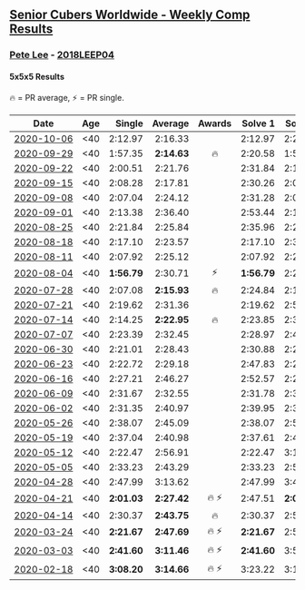 <style>table {white-space: nowrap;}</style>

## [Senior Cubers Worldwide - Weekly Comp Results](/scw-comp/results/)
### [Pete Lee](README.md) - [2018LEEP04](https://www.worldcubeassociation.org/persons/2018LEEP04?event=555)
#### 5x5x5 Results

<span style="white-space: nowrap;">🔥 = PR average</span>, <span style="white-space: nowrap;">⚡ = PR single</span>.

| Date | Age | Single | Average | Awards | Solve 1 | Solve 2 | Solve 3 | Solve 4 | Solve 5 | Video |
| :--: | :--: | --: | --: | :--: | --: | --: | --: | --: | --: | :-- |
| [2020-10-06](../../results/2020-10-06/555.md) | <40 | 2:12.97 | 2:16.33 |  | 2:12.97 | 2:23.47 | 2:16.88 | 2:14.89 | 2:17.23 | [Desktop](https://www.facebook.com/events/2766581680255939/permalink/2771334043114036) / [Mobile](https://m.facebook.com/events/2766581680255939?view=permalink&id=2771334043114036) |
| [2020-09-29](../../results/2020-09-29/555.md) | <40 | 1:57.35 | **2:14.63** | 🔥 | 2:20.58 | 1:57.35 | 2:04.54 | 2:32.81 | 2:18.78 | [Desktop](https://www.facebook.com/events/427181104911253/permalink/429359564693407) / [Mobile](https://m.facebook.com/events/427181104911253?view=permalink&id=429359564693407) |
| [2020-09-22](../../results/2020-09-22/555.md) | <40 | 2:00.51 | 2:21.76 |  | 2:31.84 | 2:18.93 | 2:14.51 | 2:00.51 | 2:36.40 | [Desktop](https://www.facebook.com/events/342541897161786/permalink/345618960187413) / [Mobile](https://m.facebook.com/events/342541897161786?view=permalink&id=345618960187413) |
| [2020-09-15](../../results/2020-09-15/555.md) | <40 | 2:08.28 | 2:17.81 |  | 2:30.26 | 2:08.28 | 2:11.29 | 2:11.89 | 2:35.90 | [Desktop](https://www.facebook.com/events/655903882008117/permalink/658189171779588) / [Mobile](https://m.facebook.com/events/655903882008117?view=permalink&id=658189171779588) |
| [2020-09-08](../../results/2020-09-08/555.md) | <40 | 2:07.04 | 2:24.12 |  | 2:31.28 | 2:07.04 | 2:35.14 | 2:18.58 | 2:22.51 | [Desktop](https://www.facebook.com/events/342884623427933/permalink/344865739896488) / [Mobile](https://m.facebook.com/events/342884623427933?view=permalink&id=344865739896488) |
| [2020-09-01](../../results/2020-09-01/555.md) | <40 | 2:13.38 | 2:36.40 |  | 2:53.44 | 2:13.38 | 2:22.90 | 2:46.05 | 2:40.24 | [Desktop](https://www.facebook.com/events/987180995036806/permalink/989478551473717) / [Mobile](https://m.facebook.com/events/987180995036806?view=permalink&id=989478551473717) |
| [2020-08-25](../../results/2020-08-25/555.md) | <40 | 2:21.84 | 2:25.84 |  | 2:35.96 | 2:25.47 | 2:29.74 | 2:21.84 | 2:22.31 | [Desktop](https://www.facebook.com/events/375269430142971/permalink/377410169928897) / [Mobile](https://m.facebook.com/events/375269430142971?view=permalink&id=377410169928897) |
| [2020-08-18](../../results/2020-08-18/555.md) | <40 | 2:17.10 | 2:23.57 |  | 2:17.10 | 2:34.19 | 2:19.82 | 2:30.23 | 2:20.65 | [Desktop](https://www.facebook.com/events/3231806576868309/permalink/3240152126033754) / [Mobile](https://m.facebook.com/events/3231806576868309?view=permalink&id=3240152126033754) |
| [2020-08-11](../../results/2020-08-11/555.md) | <40 | 2:07.92 | 2:25.12 |  | 2:07.92 | 2:28.70 | 2:26.85 | 2:19.82 | DNF | [Desktop](https://www.facebook.com/events/1112228215845470/permalink/1117008945367397) / [Mobile](https://m.facebook.com/events/1112228215845470?view=permalink&id=1117008945367397) |
| [2020-08-04](../../results/2020-08-04/555.md) | <40 | **1:56.79** | 2:30.71 | ⚡ | **1:56.79** | 2:28.64 | 2:26.74 | 3:06.41 | 2:36.74 | [Desktop](https://www.facebook.com/events/770016233779888/permalink/772326256882219) / [Mobile](https://m.facebook.com/events/770016233779888?view=permalink&id=772326256882219) |
| [2020-07-28](../../results/2020-07-28/555.md) | <40 | 2:07.08 | **2:15.93** | 🔥 | 2:24.84 | 2:16.58 | 2:08.96 | 2:07.08 | 2:22.25 | [Desktop](https://www.facebook.com/events/299658408049797/permalink/303790124303292) / [Mobile](https://m.facebook.com/events/299658408049797?view=permalink&id=303790124303292) |
| [2020-07-21](../../results/2020-07-21/555.md) | <40 | 2:19.62 | 2:31.36 |  | 2:19.62 | 2:52.43 | 2:24.92 | 2:37.61 | 2:31.56 | [Desktop](https://www.facebook.com/events/3081159145282455/permalink/3097239843674385) / [Mobile](https://m.facebook.com/events/3081159145282455?view=permalink&id=3097239843674385) |
| [2020-07-14](../../results/2020-07-14/555.md) | <40 | 2:14.25 | **2:22.95** | 🔥 | 2:23.85 | 2:33.42 | 2:14.25 | 2:29.00 | 2:16.01 | [Desktop](https://www.facebook.com/events/2729568740635198/permalink/2730614413863964) / [Mobile](https://m.facebook.com/events/2729568740635198?view=permalink&id=2730614413863964) |
| [2020-07-07](../../results/2020-07-07/555.md) | <40 | 2:23.39 | 2:32.45 |  | 2:28.97 | 2:41.22 | 2:23.39 | 2:34.32 | 2:34.06 | [Desktop](https://www.facebook.com/events/307625317040136/permalink/309120290223972) / [Mobile](https://m.facebook.com/events/307625317040136?view=permalink&id=309120290223972) |
| [2020-06-30](../../results/2020-06-30/555.md) | <40 | 2:21.01 | 2:28.43 |  | 2:30.88 | 2:21.01 | 2:29.26 | 2:25.16 | 2:31.92 | [Desktop](https://www.facebook.com/events/284746466306313/permalink/286572196123740) / [Mobile](https://m.facebook.com/events/284746466306313?view=permalink&id=286572196123740) |
| [2020-06-23](../../results/2020-06-23/555.md) | <40 | 2:22.72 | 2:29.18 |  | 2:47.83 | 2:24.71 | 2:28.08 | 2:22.72 | 2:34.75 | [Desktop](https://www.facebook.com/events/268636114456043/permalink/270156004304054) / [Mobile](https://m.facebook.com/events/268636114456043?view=permalink&id=270156004304054) |
| [2020-06-16](../../results/2020-06-16/555.md) | <40 | 2:27.21 | 2:46.27 |  | 2:52.57 | 2:27.21 | 2:59.03 | DNS | DNS | [Desktop](https://www.facebook.com/events/256188575607890/permalink/257816232111791) / [Mobile](https://m.facebook.com/events/256188575607890?view=permalink&id=257816232111791) |
| [2020-06-09](../../results/2020-06-09/555.md) | <40 | 2:31.67 | 2:32.55 |  | 2:31.78 | 2:31.67 | 2:34.20 | DNS | DNS | [Desktop](https://www.facebook.com/events/1130228284009045/permalink/1132027397162467) / [Mobile](https://m.facebook.com/events/1130228284009045?view=permalink&id=1132027397162467) |
| [2020-06-02](../../results/2020-06-02/555.md) | <40 | 2:31.35 | 2:40.97 |  | 2:39.95 | 2:31.35 | 2:51.60 | DNS | DNS | [Desktop](https://www.facebook.com/events/573401076937046/permalink/575323583411462) / [Mobile](https://m.facebook.com/events/573401076937046?view=permalink&id=575323583411462) |
| [2020-05-26](../../results/2020-05-26/555.md) | <40 | 2:38.07 | 2:45.09 |  | 2:38.07 | 2:52.01 | 2:45.19 | DNS | DNS | [Desktop](https://www.facebook.com/events/637852836799991/permalink/639204779998130) / [Mobile](https://m.facebook.com/events/637852836799991?view=permalink&id=639204779998130) |
| [2020-05-19](../../results/2020-05-19/555.md) | <40 | 2:37.04 | 2:40.98 |  | 2:37.61 | 2:48.28 | 2:37.04 | DNS | DNS | [Desktop](https://www.facebook.com/events/201300894172579/permalink/202514160717919) / [Mobile](https://m.facebook.com/events/201300894172579?view=permalink&id=202514160717919) |
| [2020-05-12](../../results/2020-05-12/555.md) | <40 | 2:22.47 | 2:56.91 |  | 2:22.47 | 3:10.08 | 3:04.67 | 3:01.71 | 2:44.36 | [Desktop](https://www.facebook.com/events/276138643524223/permalink/277686280036126) / [Mobile](https://m.facebook.com/events/276138643524223?view=permalink&id=277686280036126) |
| [2020-05-05](../../results/2020-05-05/555.md) | <40 | 2:33.23 | 2:43.29 |  | 2:33.23 | 2:54.24 | 2:42.41 | DNS | DNS | [Desktop](https://www.facebook.com/events/557526585195168/permalink/559071345040692) / [Mobile](https://m.facebook.com/events/557526585195168?view=permalink&id=559071345040692) |
| [2020-04-28](../../results/2020-04-28/555.md) | <40 | 2:47.99 | 3:13.62 |  | 2:47.99 | 3:41.31 | 3:11.57 | DNS | DNS | [Desktop](https://www.facebook.com/events/543220986391837/permalink/545140746199861) / [Mobile](https://m.facebook.com/events/543220986391837?view=permalink&id=545140746199861) |
| [2020-04-21](../../results/2020-04-21/555.md) | <40 | **2:01.03** | **2:27.42** | 🔥 ⚡ | 2:47.51 | **2:01.03** | 2:33.71 | DNS | DNS | [Desktop](https://www.facebook.com/events/538096063773916/permalink/539805363602986) / [Mobile](https://m.facebook.com/events/538096063773916?view=permalink&id=539805363602986) |
| [2020-04-14](../../results/2020-04-14/555.md) | <40 | 2:30.37 | **2:43.75** | 🔥 | 2:30.37 | 2:58.85 | 2:42.02 | DNS | DNS | [Desktop](https://www.facebook.com/events/1400953806773430/permalink/1405529259649218) / [Mobile](https://m.facebook.com/events/1400953806773430?view=permalink&id=1405529259649218) |
| [2020-03-24](../../results/2020-03-24/555.md) | <40 | **2:21.67** | **2:47.69** | 🔥 ⚡ | **2:21.67** | 2:59.60 | 3:01.81 | DNS | DNS | [Desktop](https://www.facebook.com/events/5078365835514885/permalink/5108390359179099) / [Mobile](https://m.facebook.com/events/5078365835514885?view=permalink&id=5108390359179099) |
| [2020-03-03](../../results/2020-03-03/555.md) | <40 | **2:41.60** | **3:11.46** | 🔥 ⚡ | **2:41.60** | 3:58.48 | 2:54.29 | DNS | DNS | [Desktop](https://www.facebook.com/events/2637344919882558/permalink/2641118259505224) / [Mobile](https://m.facebook.com/events/2637344919882558?view=permalink&id=2641118259505224) |
| [2020-02-18](../../results/2020-02-18/555.md) | <40 | **3:08.20** | **3:14.66** | 🔥 ⚡ | 3:23.22 | 3:12.56 | **3:08.20** | DNS | DNS | [Desktop](https://www.facebook.com/events/538921670053895/permalink/541504683128927) / [Mobile](https://m.facebook.com/events/538921670053895?view=permalink&id=541504683128927) |


<!-- Global site tag (gtag.js) - Google Analytics -->
<script async src="https://www.googletagmanager.com/gtag/js?id=UA-86348435-3"></script>
<script>window.dataLayer = window.dataLayer || []; function gtag() {dataLayer.push(arguments);} gtag('js', new Date()); gtag('config', 'UA-86348435-3');</script>
